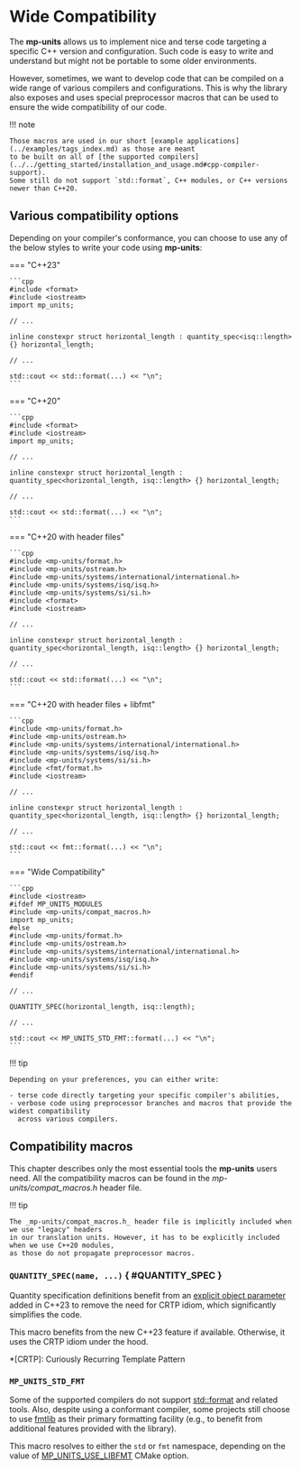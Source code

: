 # Wide Compatibility

The **mp-units** allows us to implement nice and terse code targeting a specific C++ version and
configuration. Such code is easy to write and understand but might not be portable to some older
environments.

However, sometimes, we want to develop code that can be compiled on a wide range of various
compilers and configurations. This is why the library also exposes and uses special preprocessor
macros that can be used to ensure the wide compatibility of our code.

!!! note

    Those macros are used in our short [example applications](../examples/tags_index.md) as those are meant
    to be built on all of [the supported compilers](../../getting_started/installation_and_usage.md#cpp-compiler-support).
    Some still do not support `std::format`, C++ modules, or C++ versions newer than C++20.


## Various compatibility options

Depending on your compiler's conformance, you can choose to use any of the below styles to write
your code using **mp-units**:

=== "C++23"

    ```cpp
    #include <format>
    #include <iostream>
    import mp_units;

    // ...

    inline constexpr struct horizontal_length : quantity_spec<isq::length> {} horizontal_length;

    // ...

    std::cout << std::format(...) << "\n";
    ```

=== "C++20"

    ```cpp
    #include <format>
    #include <iostream>
    import mp_units;

    // ...

    inline constexpr struct horizontal_length : quantity_spec<horizontal_length, isq::length> {} horizontal_length;

    // ...

    std::cout << std::format(...) << "\n";
    ```

=== "C++20 with header files"

    ```cpp
    #include <mp-units/format.h>
    #include <mp-units/ostream.h>
    #include <mp-units/systems/international/international.h>
    #include <mp-units/systems/isq/isq.h>
    #include <mp-units/systems/si/si.h>
    #include <format>
    #include <iostream>

    // ...

    inline constexpr struct horizontal_length : quantity_spec<horizontal_length, isq::length> {} horizontal_length;

    // ...

    std::cout << std::format(...) << "\n";
    ```

=== "C++20 with header files + libfmt"

    ```cpp
    #include <mp-units/format.h>
    #include <mp-units/ostream.h>
    #include <mp-units/systems/international/international.h>
    #include <mp-units/systems/isq/isq.h>
    #include <mp-units/systems/si/si.h>
    #include <fmt/format.h>
    #include <iostream>

    // ...

    inline constexpr struct horizontal_length : quantity_spec<horizontal_length, isq::length> {} horizontal_length;

    // ...

    std::cout << fmt::format(...) << "\n";
    ```

=== "Wide Compatibility"

    ```cpp
    #include <iostream>
    #ifdef MP_UNITS_MODULES
    #include <mp-units/compat_macros.h>
    import mp_units;
    #else
    #include <mp-units/format.h>
    #include <mp-units/ostream.h>
    #include <mp-units/systems/international/international.h>
    #include <mp-units/systems/isq/isq.h>
    #include <mp-units/systems/si/si.h>
    #endif

    // ...

    QUANTITY_SPEC(horizontal_length, isq::length);

    // ...

    std::cout << MP_UNITS_STD_FMT::format(...) << "\n";
    ```

!!! tip

    Depending on your preferences, you can either write:

    - terse code directly targeting your specific compiler's abilities,
    - verbose code using preprocessor branches and macros that provide the widest compatibility
      across various compilers.


## Compatibility macros

This chapter describes only the most essential tools the **mp-units** users need.
All the compatibility macros can be found in the _mp-units/compat_macros.h_ header file.

!!! tip

    The _mp-units/compat_macros.h_ header file is implicitly included when we use "legacy" headers
    in our translation units. However, it has to be explicitly included when we use C++20 modules,
    as those do not propagate preprocessor macros.

### `QUANTITY_SPEC(name, ...)` { #QUANTITY_SPEC }

Quantity specification definitions benefit from an
[explicit object parameter](https://en.cppreference.com/w/cpp/language/member_functions#Explicit_object_parameter)
added in C++23 to remove the need for CRTP idiom, which significantly simplifies the code.

This macro benefits from the new C++23 feature if available. Otherwise, it uses the CRTP idiom under
the hood.

*[CRTP]: Curiously Recurring Template Pattern

### `MP_UNITS_STD_FMT`

Some of the supported compilers do not support [std::format](https://en.cppreference.com/w/cpp/utility/format/format)
and related tools. Also, despite using a conformant compiler, some projects still choose to
use [fmtlib](https://github.com/fmtlib/fmt) as their primary formatting facility (e.g., to benefit
from additional features provided with the library).

This macro resolves to either the `std` or `fmt` namespace, depending on the value of
[MP_UNITS_USE_LIBFMT](../../getting_started/installation_and_usage.md#MP_UNITS_USE_LIBFMT)
CMake option.
